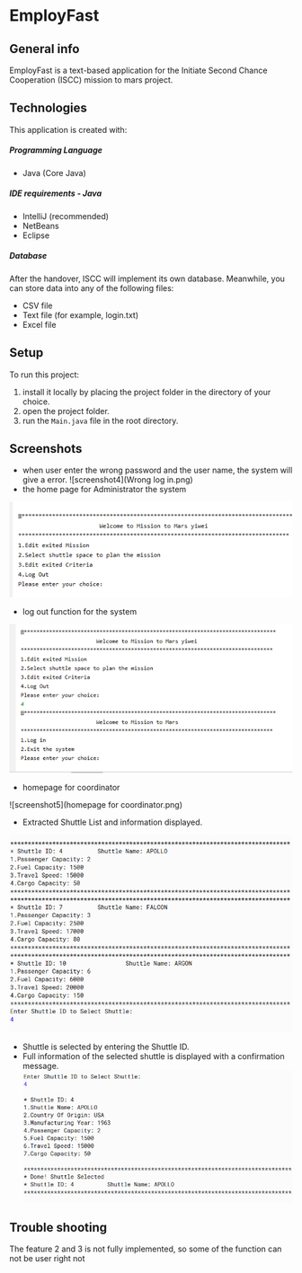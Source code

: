 # EmployFast

## General info
EmployFast is a text-based application for the 
Initiate Second Chance Cooperation (ISCC) mission 
to mars project.
	
## Technologies
This application is created with:

##### Programming Language
* Java (Core Java) 

##### IDE requirements - Java
* IntelliJ (recommended)
* NetBeans
* Eclipse

##### Database
After the handover, ISCC will implement its own database. Meanwhile,
you can store data into any of the following files:
* CSV file
* Text file (for example, login.txt)
* Excel file

	
## Setup
To run this project:

1. install it locally by placing the project folder 
   in the directory of your choice.
2. open the project folder.
3. run the `Main.java` file in the root directory.


## Screenshots

* when user enter the wrong password and the user name, the system will 
give a error.
![screenshot4](Wrong log in.png)
* the home page for Administrator the system

![screenshot3](homepage.png)

* log out function for the system

![screenshot5](logOutr.png)

* homepage for coordinator

![screenshot5](homepage for coordinator.png)


* Extracted Shuttle List and information displayed.

![Screenshot](shuttleListScreenshot.png) 

* Shuttle is selected by entering the Shuttle ID.
* Full information of the selected shuttle is displayed 
with a confirmation message. 
![screenshot2](shuttleConfirmationScreenshot.png)


## Trouble shooting 
The feature 2 and 3 is not fully implemented, so some of the function can not be user right not

